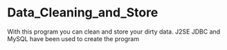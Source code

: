# Data_Cleaning_and_Store
With this program you can clean and store your dirty data. J2SE JDBC and MySQL have been used to create the program
